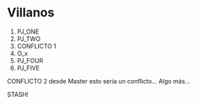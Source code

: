 # Villanos

1. PJ_ONE
2. PJ_TWO
3. CONFLICTO 1
4. O_x
5. PJ_FOUR
6. PJ_FIVE

CONFLICTO 2 desde Master
esto seria un conflicto...
Algo más...

STASH!